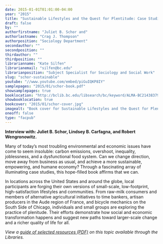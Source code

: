 ```yaml
---
date: 2015-01-01T01:01:00-04:00
year: "2015"
title: "Sustainable Lifestyles and the Quest for Plentitude: Case Studies of the New Economy"
draft: false
by: ""
authorfirstname: "Juliet B. Schor and"
authorlastname: "Crag J. Thompson"
authorposition: "Sociology Department"
secondauthor: ""
secondposition: ""
thirdauthor: ""
thirdposition: ""
librarianname: "Kate Silfen"
librarianemail: "silfen@bc.edu"
librarianposition: "Subject Specialist for Sociology and Social Work"
slug: "schor-sustainable"
youtube: "//www.youtube.com/embed/piGuIQKP8IY"
samplepages: "2015/01/schor-book.pdf"
showsamplepages: true
booklocation: "http://bclib.bc.edu/libsearch/bc/keyword/ALMA-BC21438379720001021"
showbooklocation: true
bookcover: "2015/01/schor-cover.jpg"
imagealt: "Book cover for Sustainable Lifestyles and the Quest for Plentitude: Case Studies of the New Economy"
oneoff: false
type: "facpub"
---
```


<strong>Interview with: Juliet B. Schor, Lindsey B. Carfagna, and Robert Wengronowitz.</strong>

Many of today’s most troubling environmental and economic issues have come to seem insoluble: carbon emissions, overshoot, inequality, joblessness, and a dysfunctional food system. Can we change direction, move away from business as usual, and achieve a more sustainable, empowering, and humane economy? Through a fascinating array of illuminating case studies, this hope-filled book affirms that we can.

In locations across the United States and around the globe, local participants are forging their own versions of small-scale, low-footprint, high-satisfaction lifestyles and communities. From raw-milk consumers and members of alternative agricultural initiatives to time bankers, artisan producers in the Aude region of France, and bicycle mechanics on the South Side of Chicago, individuals and small groups are exploring the practice of plenitude. Their efforts demonstrate how social and economic transformation happens and suggest new paths toward larger-scale change and a richer quality of life for all.

<em>View a <a href="http://library.bc.edu/theme/img/facpub/2015/01/schor-guide.pdf">guide of selected resources (PDF)</a> on this topic available through the Libraries. </em>

